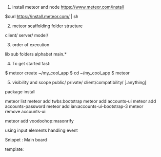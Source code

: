 1. install meteor and node 
https://www.meteor.com/install

$curl https://install.meteor.com/ | sh

2. meteor scaffolding 
folder structure

client/ 
server/ 
model/

3. order of execution
 
lib
sub folders
alphabet
main.*


4. To get started fast:

  $ meteor create ~/my_cool_app
  $ cd ~/my_cool_app
  $ meteor

5. visibility and scope
public/
private/
client/compatibility/
[.anything]


package install 

meteor list
meteor add twbs:bootstrap
meteor add accounts-ui
meteor add accounts-password
meteor add ian:accounts-ui-bootstrap-3
meteor remove accounts-ui


meteor add voodoohop:masonrify



using input elements
handling event 

Snippet : Main board 

template: <template name=snippet>
html:    {{> snippet}}
JS: Template.snippet.helper({
        snippet: function(){
            return snippet.find().fetch()
        }
})

Toolbar: data insert 

template: template name=toolbar
html:     {{>toolbar}}
JS:       Template.toolbar.event({

            'click #btnAdd': function(e){
                var textInput = $('#txtAdd)
                if(!textInput || !textInput.val()) return;
                Snippet.insert({text:textInput.val()});
                textInput.val("");
            }


})





securing application 

data transactions 
add multiple users 

$meteor remove insecure

-> access denied 

tell meteor what is allowed on server  


1.interacting with external library 

2.server-only service 
3.connection service with ddp 

4.event handling and data changes 











